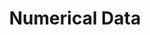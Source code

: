 ---
title: "Numerical Data"

categories: ['']

tags: ['Numerical', 'Data']

arabic: ['بيانات رقمية', 'بيانات عددية']

publishers: ['معجم مصطلحات التعلم الآلي والتعلم العميق وعلم البيانات']

types: "word"

slug: ""
---